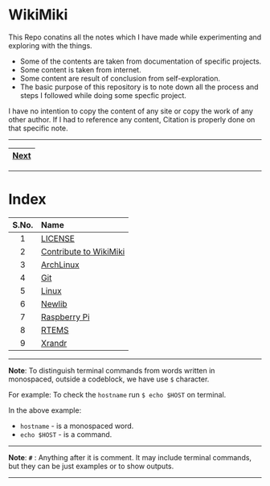 # WikiMiki

This Repo conatins all the notes which I have made while experimenting and exploring with the things.

* Some of the contents are taken from documentation of specific projects.
* Some content is taken from internet.
* Some content are result of conclusion from self-exploration.
* The basic purpose of this repository is to note down all the process and steps I followed while doing some specfic project.

I have no intention to copy the content of any site or copy the work of any other author. If I had to reference any content, Citation is properly done on that specific note.

---

| [Next](ArchLinux/README.md) |
| :---: |

---

# Index

| S.No. | Name |
| :---: | :--- |
| 1 | [LICENSE](LICENSE) |
| 2 | [Contribute to WikiMiki](./Contribute_to_WikiMiki/README.md) |
| 3 | [ArchLinux](./ArchLinux/README.md) |
| 4 | [Git](./Git/README.md) |
| 5 | [Linux](./Linux/README.md) |
| 6 | [Newlib](./Newlib/README.md) |
| 7 | [Raspberry Pi](./Raspberry_Pi/README.md) |
| 8 | [RTEMS](./RTEMS/README.md) |
| 9 | [Xrandr](./Xrandr/README.md) |

---

__Note__: To distinguish terminal commands from words written in monospaced, outside a codeblock, we have use `$` character.

For example: To check the `hostname` run `$ echo $HOST` on terminal.

In the above example:
* `hostname` - is a monospaced word.
* `echo $HOST` - is a command.

---

__Note__: __`#`__ : Anything after it is comment. It may include terminal commands, but they can be just examples or to show outputs.

---